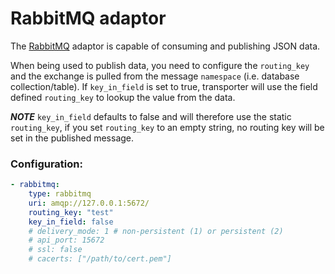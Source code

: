 # RabbitMQ adaptor

The [RabbitMQ](http://www.rabbitmq.com/) adaptor is capable of consuming and publishing JSON data.

When being used to publish data, you need to configure the `routing_key` and the exchange is pulled
from the message `namespace` (i.e. database collection/table). If `key_in_field` is set to true,
transporter will use the field defined `routing_key` to lookup the value from the data.

***NOTE***
`key_in_field` defaults to false and will therefore use the static `routing_key`, if you
set `routing_key` to an empty string, no routing key will be set in the published message.

### Configuration:
```yaml
- rabbitmq:
    type: rabbitmq
    uri: amqp://127.0.0.1:5672/
    routing_key: "test"
    key_in_field: false
    # delivery_mode: 1 # non-persistent (1) or persistent (2)
    # api_port: 15672
    # ssl: false
    # cacerts: ["/path/to/cert.pem"]
```
